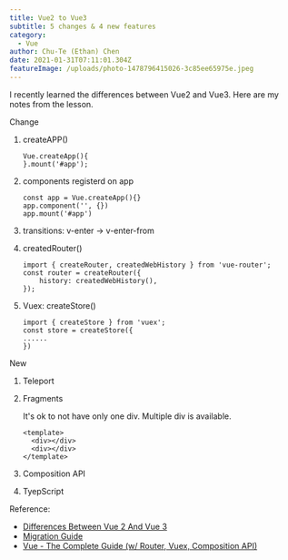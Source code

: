 ```yaml
---
title: Vue2 to Vue3
subtitle: 5 changes & 4 new features
category:
  - Vue
author: Chu-Te (Ethan) Chen
date: 2021-01-31T07:11:01.304Z
featureImage: /uploads/photo-1478796415026-3c85ee65975e.jpeg
---
```

I recently learned the differences between Vue2 and Vue3.  Here are my notes from the lesson.

Change

1. createAPP()

   ```
   Vue.createApp(){
   }.mount('#app');
   ```
2. components registerd on app

   ```
   const app = Vue.createApp(){}
   app.component('', {})
   app.mount('#app')
   ```
3. transitions: v-enter -> v-enter-from
4. createdRouter()

   ```
   import { createRouter, createdWebHistory } from 'vue-router';
   const router = createRouter({
       history: createdWebHistory(),
   });
   ```
5. Vuex: createStore()

   ```
   import { createStore } from 'vuex';
   const store = createStore({
   ......
   })
   ```

New

1. Teleport
2. Fragments

   It's ok to not have only one div. Multiple div is available.

   ```
   <template>
     <div></div>
     <div></div>
   </template>
   ```
3. Composition API
4. TyepScript

Reference:

- [Differences Between Vue 2 And Vue 3](https://medium.com/javascript-in-plain-english/differences-between-vue-2-and-vue-3-ee627e2c83a8)
- [Migration Guide](https://v3.vuejs.org/guide/migration/introduction.html#overview)
- [Vue - The Complete Guide (w/ Router, Vuex, Composition API)](https://www.udemy.com/course/vuejs-2-the-complete-guide/)